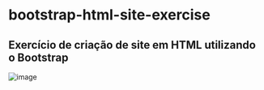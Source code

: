 # bootstrap-html-site-exercise
## Exercício de criação de site em HTML utilizando o Bootstrap

![image](https://user-images.githubusercontent.com/94640918/151908467-c48842d9-4774-45e0-b01e-49f8363e8879.png)

